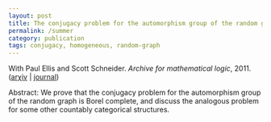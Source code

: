```yaml
---
layout: post
title: The conjugacy problem for the automorphism group of the random graph
permalink: /summer
category: publication
tags: conjugacy, homogeneous, random-graph
---
```


With Paul Ellis and Scott Schneider. *Archive for mathematical logic*, 2011.  ([ar&chi;iv](http://arxiv.org/abs/0902.4038) \| [journal](http://dx.doi.org/10.1007/s00153-010-0210-y))<!--more-->

Abstract: We prove that the conjugacy problem for the automorphism group of the random graph is Borel complete, and discuss the analogous problem for some other countably categorical structures.
